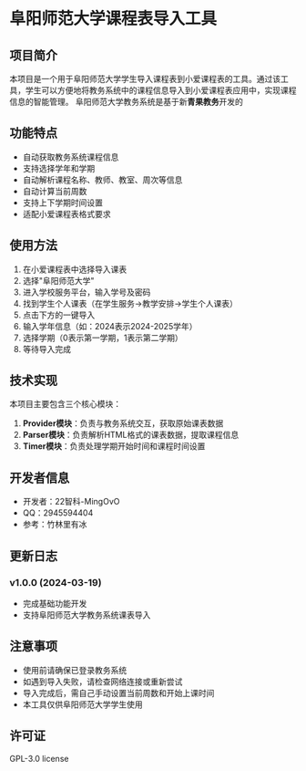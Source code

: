 # 阜阳师范大学课程表导入工具

## 项目简介

本项目是一个用于阜阳师范大学学生导入课程表到小爱课程表的工具。通过该工具，学生可以方便地将教务系统中的课程信息导入到小爱课程表应用中，实现课程信息的智能管理。
阜阳师范大学教务系统是基于新**青果教务**开发的

## 功能特点

- 自动获取教务系统课程信息
- 支持选择学年和学期
- 自动解析课程名称、教师、教室、周次等信息
- 自动计算当前周数
- 支持上下学期时间设置
- 适配小爱课程表格式要求

## 使用方法

1. 在小爱课程表中选择导入课表
2. 选择"阜阳师范大学"
3. 进入学校服务平台，输入学号及密码
4. 找到学生个人课表（在学生服务->教学安排->学生个人课表）
5. 点击下方的一键导入
6. 输入学年信息（如：2024表示2024-2025学年）
7. 选择学期（0表示第一学期，1表示第二学期）
8. 等待导入完成

## 技术实现

本项目主要包含三个核心模块：

1. **Provider模块**：负责与教务系统交互，获取原始课表数据
2. **Parser模块**：负责解析HTML格式的课表数据，提取课程信息
3. **Timer模块**：负责处理学期开始时间和课程时间设置

## 开发者信息

- 开发者：22智科-MingOvO
- QQ：2945594404
- 参考：竹林里有冰

## 更新日志

### v1.0.0 (2024-03-19)
- 完成基础功能开发
- 支持阜阳师范大学教务系统课表导入

## 注意事项

- 使用前请确保已登录教务系统
- 如遇到导入失败，请检查网络连接或重新尝试
- 导入完成后，需自己手动设置当前周数和开始上课时间
- 本工具仅供阜阳师范大学学生使用

## 许可证

GPL-3.0 license

